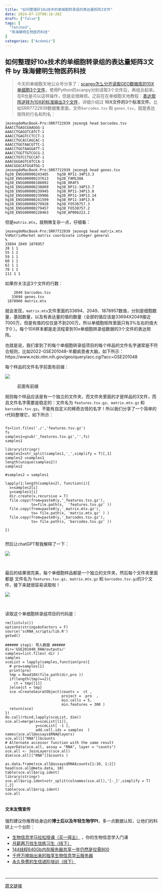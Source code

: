 ```yaml
---
title: "如何整理好10x技术的单细胞转录组的表达量矩阵3文件"
date: 2024-07-23T08:16:28Z
draft: ["false"]
tags: [
  "fetched",
  "珠海健明生物医药科技"
]
categories: ["Acdemic"]
---
```

如何整理好10x技术的单细胞转录组的表达量矩阵3文件 by 珠海健明生物医药科技
------
<div><section data-tool="mdnice编辑器" data-website="https://www.mdnice.com"><blockquote data-tool="mdnice编辑器"><span></span><p>今天的单细胞天地公众号分享了：<a href="https://mp.weixin.qq.com/s?__biz=MzI1Njk4ODE0MQ==&amp;mid=2247520030&amp;idx=1&amp;sn=4aceee4581b1b33965f145c35008cf46&amp;scene=21#wechat_redirect" data-linktype="2">scanpy怎么分开读取GEO数据库的10X单细胞3个文件</a>，使用Python的scanpy分别读取3个文件后，再组合起来。在R也是可以这样操作，但是会很麻烦。之前在在单细胞天地教程：<a href="https://mp.weixin.qq.com/s?__biz=MzUzMTEwODk0Ng==&amp;mid=2247490226&amp;idx=1&amp;sn=4fb0e8e871478acbd0fbfda504e7fa26&amp;scene=21#wechat_redirect" data-linktype="2">表达矩阵逆转为10X的标准输出3个文件</a>，详细介绍过 <strong>10X文件的3个标准文件</strong>。比如SRR7722939数据集里面，文件<code>barcodes.tsv</code> 和 <code>genes.tsv</code>，就是表达矩阵的行名和列名：</p></blockquote><pre data-tool="mdnice编辑器"><span></span><code>jmzengdeMacBook-Pro:SRR7722939 jmzeng$ head barcodes.tsv<br>AAACCTGAGCGAAGGG-1<br>AAACCTGAGGTCATCT-1<br>AAACCTGAGTCCTCCT-1<br>AAACCTGCACCAGCAC-1<br>AAACCTGGTAACGTTC-1<br>AAACCTGGTAAGGATT-1<br>AAACCTGGTTGTCGCG-1<br>AAACCTGTCCTGCCAT-1<br>AAACGGGAGTCATCCA-1<br>AAACGGGCATGGATGG-1<br>jmzengdeMacBook-Pro:SRR7722939 jmzeng$ head genes.tsv<br>hg38_ENSG00000243485    hg38_RP11-34P13.3<br>hg38_ENSG00000237613    hg38_FAM138A<br>hg38_ENSG00000186092    hg38_OR4F5<br>hg38_ENSG00000238009    hg38_RP11-34P13.7<br>hg38_ENSG00000239945    hg38_RP11-34P13.8<br>hg38_ENSG00000239906    hg38_RP11-34P13.14<br>hg38_ENSG00000241599    hg38_RP11-34P13.9<br>hg38_ENSG00000279928    hg38_FO538757.3<br>hg38_ENSG00000279457    hg38_FO538757.2<br>hg38_ENSG00000228463    hg38_AP006222.2<br></code></pre><p data-tool="mdnice编辑器">但是<code>matrix.mtx</code>，就稍微复杂一点，仔细看：</p><pre data-tool="mdnice编辑器"><span></span><code>jmzengdeMacBook-Pro:SRR7722939 jmzeng$ head matrix.mtx<br>%%MatrixMarket matrix coordinate <span>integer</span> general<br>%<br>33694 2049 1878957<br>28 1 1<br>55 1 2<br>59 1 1<br>60 1 1<br>62 1 1<br>78 1 2<br>111 1 1<br></code></pre><p data-tool="mdnice编辑器">如果你关注这3个文件的行数：</p><pre data-tool="mdnice编辑器"><span></span><code>    2049 barcodes.tsv<br>   33694 genes.tsv<br> 1878960 matrix.mtx<br></code></pre><p data-tool="mdnice编辑器">就会发现，<code>matrix.mtx</code>文件里面的33694、2049、1878957数值，分别是细胞数量，基因数量，以及有表达量的值的数量（全部的值应该是33694X2049接近7000万，但是有值的仅仅是不到200万，所以单细胞矩阵里面只有3%左右的值大于0 ）。每个10X样本都是走流程拿到10x单细胞转录组数据的3个文件的表达矩阵。</p><p data-tool="mdnice编辑器">也就是说，我们拿到了的每个单细胞转录组项目的每个样品的文件名字通常是不符合规则，比如2022-GSE201048-羊癫疯患者大脑，如下所示：https://www.ncbi.nlm.nih.gov/geo/query/acc.cgi?acc=GSE201048</p><p data-tool="mdnice编辑器">每个样品的文件名字前面有前缀：</p><p><img data-galleryid="" data-imgfileid="100044702" data-ratio="1.0712962962962962" data-s="300,640" data-src="https://mmbiz.qpic.cn/mmbiz_png/cZNhZQ6j4wx8tiaCRKgw4nvUrrmkMN50LYaokk3Z1x6Tzqr1RoTagyfNcQocp5sA3qibN9cxvuqoJl6SMibV7hz6Q/640?wx_fmt=png&amp;from=appmsg" data-type="png" data-w="1080" src="https://mmbiz.qpic.cn/mmbiz_png/cZNhZQ6j4wx8tiaCRKgw4nvUrrmkMN50LYaokk3Z1x6Tzqr1RoTagyfNcQocp5sA3qibN9cxvuqoJl6SMibV7hz6Q/640?wx_fmt=png&amp;from=appmsg"></p><figure data-tool="mdnice编辑器"><figcaption>前面有前缀</figcaption></figure><p data-tool="mdnice编辑器">规则每个样品应该是有一个独立的文件夹，而文件夹里面的才是样品的3文件，而且文件名字需要是稳定的：文件名为 <code>features.tsv.gz</code>、<code>matrix.mtx.gz</code> 和 <code>barcodes.tsv.gz</code>。不能有自定义的稀奇古怪的名字！所以我们分享了一个简单的r代码整理它，如下所示：</p><pre data-tool="mdnice编辑器"><span></span><code> <br>fs=list.files(<span>'./'</span>,<span>'features.tsv.gz'</span>)<br>fs<br>samples1=gsub(<span>'_features.tsv.gz'</span>,<span>''</span>,fs)<br>samples1<br><br><span>library</span>(stringr)<br>samples2=str_split(samples1,<span>'_'</span>,simplify = <span>T</span>)[,<span>1</span>]<br>samples2 =samples1<br>length(unique(samples2))<br>samples2<br><br><span>#samples2 = samples1</span><br><br>lapply(<span>1</span>:length(samples2), <span>function</span>(i){<br>  x=samples2[i]<br>  y=samples1[i]<br>  dir.create(x,recursive = <span>T</span>)<br>  file.copy(from=paste0(y,<span>'_features.tsv.gz'</span>),<br>            to=file.path(x,  <span>'features.tsv.gz'</span> )) <br>  file.copy(from=paste0(y,<span>'_matrix.mtx.gz'</span>),<br>            to= file.path(x, <span>'matrix.mtx.gz'</span> ) ) <br>  file.copy(from=paste0(y,<span>'_barcodes.tsv.gz'</span>),<br>            to= file.path(x, <span>'barcodes.tsv.gz'</span> )) <br>  <br>})<br>  <br></code></pre><p data-tool="mdnice编辑器">然后让chatGPT帮我解释了一下：</p><p><img data-galleryid="" data-imgfileid="100044703" data-ratio="0.5407407407407407" data-s="300,640" data-src="https://mmbiz.qpic.cn/mmbiz_png/cZNhZQ6j4wx8tiaCRKgw4nvUrrmkMN50Llkxzu8wgicEfUQB45OsiaBQPqFCkOC7IBmmhkhtlAsMzVCcglhCwFbMg/640?wx_fmt=png&amp;from=appmsg" data-type="png" data-w="1080" src="https://mmbiz.qpic.cn/mmbiz_png/cZNhZQ6j4wx8tiaCRKgw4nvUrrmkMN50Llkxzu8wgicEfUQB45OsiaBQPqFCkOC7IBmmhkhtlAsMzVCcglhCwFbMg/640?wx_fmt=png&amp;from=appmsg"></p><figure data-tool="mdnice编辑器"><figcaption> </figcaption></figure><p data-tool="mdnice编辑器">最后的结果很完美，每个单细胞样品都是一个独立的文件夹，然后每个文件夹里面都是 文件名为 <code>features.tsv.gz</code>、<code>matrix.mtx.gz</code> 和 <code>barcodes.tsv.gz</code>的3个文件，接下来就很容易读取啦！</p><p><img data-galleryid="" data-imgfileid="100044704" data-ratio="0.30648148148148147" data-s="300,640" data-src="https://mmbiz.qpic.cn/mmbiz_png/cZNhZQ6j4wx8tiaCRKgw4nvUrrmkMN50LaKibqliasFW4dUYpLecQ06qicfLLQHlOUmJClF4aruQZ192yqyuuonxnA/640?wx_fmt=png&amp;from=appmsg" data-type="png" data-w="1080" src="https://mmbiz.qpic.cn/mmbiz_png/cZNhZQ6j4wx8tiaCRKgw4nvUrrmkMN50LaKibqliasFW4dUYpLecQ06qicfLLQHlOUmJClF4aruQZ192yqyuuonxnA/640?wx_fmt=png&amp;from=appmsg"></p><figure data-tool="mdnice编辑器"><figcaption> </figcaption></figure><p data-tool="mdnice编辑器">读取这个单细胞转录组项目的代码是：</p><pre data-tool="mdnice编辑器"><span></span><code>rm(list=ls())<br>options(stringsAsFactors = <span>F</span>) <br><span>source</span>(<span>'scRNA_scripts/lib.R'</span>)<br>getwd()<br><br><span>###### step1: 导入数据 ######    </span><br>dir=<span>'GSE201048_RAW/outputs/'</span><br>samples=list.files( dir )<br>samples <br>sceList = lapply(samples,<span>function</span>(pro){ <br>  <span># pro=samples[1] </span><br>  print(pro)  <br>  tmp = Read10X(file.path(dir,pro )) <br>  <span>if</span>(length(tmp)==<span>2</span>){<br>    ct = tmp[[<span>1</span>]] <br>  }<span>else</span>{ct = tmp}<br>  sce =CreateSeuratObject(counts =  ct ,<br>                          project =  pro  ,<br>                          min.cells = <span>5</span>,<br>                          min.features = <span>300</span> )<br>  <span>return</span>(sce)<br>}) <br>do.call(rbind,lapply(sceList, dim))<br>sce.all=merge(x=sceList[[<span>1</span>]],<br>              y=sceList[ -<span>1</span> ],<br>              add.cell.ids = samples  ) <br>names(sce.all@assays$RNA@layers)<br>sce.all[[<span>"RNA"</span>]]$counts <br><span># Alternate accessor function with the same result</span><br>LayerData(sce.all, assay = <span>"RNA"</span>, layer = <span>"counts"</span>)<br>sce.all &lt;- JoinLayers(sce.all)<br>dim(sce.all[[<span>"RNA"</span>]]$counts )<br> <br>as.data.frame(sce.all@assays$RNA$counts[<span>1</span>:<span>10</span>, <span>1</span>:<span>2</span>])<br>head(sce.all@meta.data, <span>10</span>)<br>table(sce.all$orig.ident) <br><span>library</span>(stringr)<br>sce.all$orig.ident=str_split(colnames(sce.all),<span>'[-_]'</span>,simplify = <span>T</span>)[,<span>2</span>]<br>table(sce.all$orig.ident) <br>sce.all<br>  <br></code></pre></section><h4 data-tool="mdnice编辑器">文末友情宣传</h4><p data-tool="mdnice编辑器">强烈建议你推荐给身边的<strong>博士后以及年轻生物学PI</strong>，多一点数据认知，让他们的科研上一个台阶：</p><ul data-tool="mdnice编辑器"><li><section><a target="_blank" href="http://mp.weixin.qq.com/s?__biz=MzAxMDkxODM1Ng==&amp;mid=2247528328&amp;idx=1&amp;sn=33055906f1dca6958238a84b48405cd5&amp;chksm=9b4b2f33ac3ca6255cdf3d9e1422c6610aebd2fdece36ea0bd9d1cf838cbf1521b599ae81abe&amp;scene=21#wechat_redirect" textvalue="生物信息学马拉松授‍课（买一得五）" linktype="text" imgurl="" imgdata="null" data-itemshowtype="0" tab="innerlink" data-linktype="2" hasload="1">生物信息学马拉松授课（买一得五）</a> ，你的生物信息学入门课</section></li><li><section><a target="_blank" href="http://mp.weixin.qq.com/s?__biz=MzAxMDkxODM1Ng==&amp;mid=2247528133&amp;idx=1&amp;sn=2fc6bf3e8455222628c9814d6509c74f&amp;chksm=9b4b2e7eac3ca7687d2f12b37fa48bfe1b060b3c204df87dbf6e277321cfaeb8f5e4d283ca1e&amp;scene=21#wechat_redirect" textvalue="月薪两万找生信练习生（线下）" linktype="text" imgurl="" imgdata="null" data-itemshowtype="0" tab="innerlink" data-linktype="2" hasload="1">月薪两万找生信练习生（线下）</a><br></section></li><li><section><a target="_blank" href="http://mp.weixin.qq.com/s?__biz=MzAxMDkxODM1Ng==&amp;mid=2247522831&amp;idx=2&amp;sn=1744efdf428465425a145ff3a982198b&amp;chksm=9b4bdab4ac3c53a28fbecbbff4f254f470b54a7a20468bb753b295b930315e1ec45bcbabc10b&amp;scene=21#wechat_redirect" textvalue="144线程640Gb内存服务器共享一年‍仍然是仅需800" linktype="text" imgurl="" imgdata="null" data-itemshowtype="0" tab="innerlink" data-linktype="2" hasload="1">144线程640Gb内存服务器共享一年仍然是仅需800</a></section></li><li><section><a target="_blank" href="http://mp.weixin.qq.com/s?__biz=MzAxMDkxODM1Ng==&amp;mid=2247519765&amp;idx=1&amp;sn=ce5a8c8182f854c88043059f8c2cb9ff&amp;chksm=9b4bceaeac3c47b88c19941d43dbb1401f3a92206481a0afc41159927868199643f795d62a7e&amp;scene=21#wechat_redirect" textvalue="千呼万唤始出来的独享生物信息学云服务器" linktype="text" imgurl="" imgdata="null" data-itemshowtype="0" tab="innerlink" data-linktype="2" hasload="1">千呼万唤始出来的独享生物信息学云服务器</a></section></li><li><section><a target="_blank" href="http://mp.weixin.qq.com/s?__biz=MzAxMDkxODM1Ng==&amp;mid=2247528144&amp;idx=1&amp;sn=be4d7e542d1077921024c86a4c130f16&amp;chksm=9b4b2e6bac3ca77d87a0ae0c12ae028d10225db19c8d7fb92b1299fa12f572bb769bcd92889b&amp;scene=21#wechat_redirect" textvalue="永久免费的生信进阶培训（线下）" linktype="text" imgurl="" imgdata="null" data-itemshowtype="0" tab="innerlink" data-linktype="2" hasload="1">永久免费的生信进阶培训（线下）</a></section></li></ul><p><br></p><p><mp-style-type data-value="3"></mp-style-type></p></div>  
<hr>
<a href="https://mp.weixin.qq.com/s/5isV907UEZFQ8ocFURwfKQ",target="_blank" rel="noopener noreferrer">原文链接</a>
